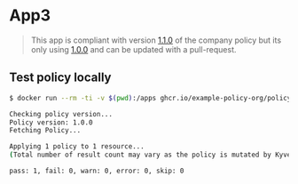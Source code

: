 # App3

> This app is compliant with version [1.1.0](https://github.com/example-policy-org/policy/releases/tag/1.1.0) of the company policy but its only using [1.0.0](https://github.com/example-policy-org/policy/releases/tag/1.0.0) and can be updated with a pull-request.

## Test policy locally

```bash
$ docker run --rm -ti -v $(pwd):/apps ghcr.io/example-policy-org/policy-checker

Checking policy version...
Policy version: 1.0.0
Fetching Policy...

Applying 1 policy to 1 resource...
(Total number of result count may vary as the policy is mutated by Kyverno. To check the mutated policy please try with log level 5)

pass: 1, fail: 0, warn: 0, error: 0, skip: 0
```
